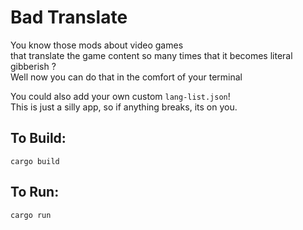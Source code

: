 # Bad Translate
You know those mods about video games\
that translate the game content so many times that it becomes literal gibberish ?\
Well now you can do that in the comfort of your terminal

You could also add your own custom `lang-list.json`!\
This is just a silly app, so if anything breaks, its on you.

## To Build:
```
cargo build
```

## To Run:
```
cargo run
```
